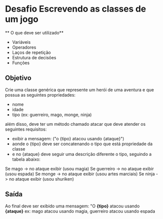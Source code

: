 # Desafio Escrevendo as classes de um jogo

** O que deve ser utilizado**

- Variáveis
- Operadores
- Laços de repetição
- Estrutura de decisões
- Funções

## Objetivo

Crie uma classe genérica que represente um herói de uma
aventura e que possua as seguintes propriedades:

- nome
- idade
- tipo (ex: guerreiro, mago, monge, ninja)

além disso, deve ter um método chamado atacar que 
deve atender os seguintes requisitos:

- exibir a mensagem: ("o {tipo} atacou usando {ataque}")
- aonde o {tipo} deve ser concatenando o tipo que está 
propriedade da classe
- e no {ataque} deve seguir uma descrição diferente
o tipo, seguindo a tabela abaixo:

Se mago -> no ataque exibir (usou magia)
Se guerreiro -> no ataque exibir (usou espada)
Se monge -> no ataque exibir (usou artes marciais)
Se ninja -> no ataque exibir (usou shuriken) 

## Saída

Ao final deve ser exibido uma mensagem:
"O **{tipo}** atacou usando **{ataque}**
ex: mago atacou usando magia,
guerreiro atacou usando espada